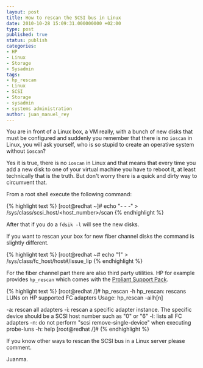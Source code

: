 ```yaml
---
layout: post
title: How to rescan the SCSI bus in Linux
date: 2010-10-28 15:09:31.000000000 +02:00
type: post
published: true
status: publish
categories:
- HP
- Linux
- Storage
- Sysadmin
tags:
- hp_rescan
- Linux
- SCSI
- Storage
- sysadmin
- systems administration
author: juan_manuel_rey
---
```


You are in front of a Linux box, a VM really, with a bunch of new disks that must be configured and suddenly you remember that there is no `ioscan` in Linux, you will ask yourself, who is so stupid to create an operative system without `ioscan`?

Yes it is true, there is no `ioscan` in Linux and that means that every time you add a new disk to one of your virtual machine you have to reboot it, at least technically that is the truth. But don't worry there is a quick and dirty way to circumvent that.

From a root shell execute the following command:

{% highlight text %}
[root@redhat ~]# echo "- - -" > /sys/class/scsi_host/<host_number>/scan
{% endhighlight %}

After that if you do a `fdsik -l` will see the new disks.

If you want to rescan your box for new fiber channel disks the command is slightly different.

{% highlight text %}
[root@redhat ~# echo "1" > /sys/class/fc_host/host#/issue_lip
{% endhighlight %}

For the fiber channel part there are also third party utilities. HP for example provides `hp_rescan` which comes with the [Proliant Support Pack](http://h18013.www1.hp.com/products/servers/management/psp/index.html?jumpid=servers/psp).

{% highlight text %}
[root@redhat /]# hp_rescan -h
hp_rescan: rescans LUNs on HP supported FC adapters
Usage: hp_rescan -ailh[n]

-a: rescan all adapters
-i: rescan a specific adapter instance. The specific device should be a
 SCSI host number such as "0" or "6"
-l: lists all FC adapters
-n: do not perform "scsi remove-single-device" when executing probe-luns
-h: help
[root@redhat /]#
{% endhighlight %}

If you know other ways to rescan the SCSI bus in a Linux server please comment.

Juanma.
